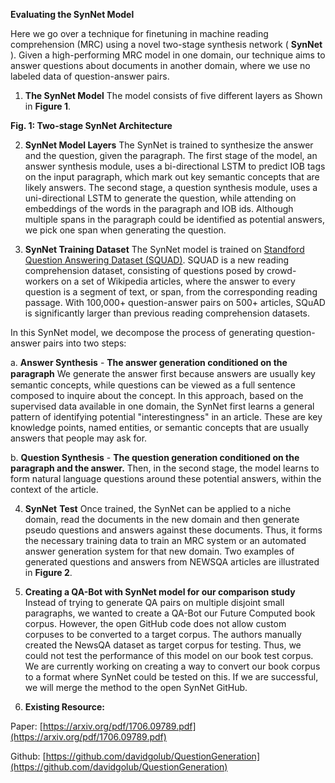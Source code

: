 ﻿**Evaluating the SynNet Model**

Here we go over a technique for finetuning in machine reading comprehension (MRC) using a novel two-stage synthesis network ( **SynNet** ). Given a high-performing MRC model in one domain, our technique aims to answer questions about documents in another domain, where we use no labeled data of question-answer pairs.

1. **The SynNet Model**
The model consists of five different layers as Shown in **Figure 1**.


**Fig. 1: Two-stage SynNet Architecture**

2. **SynNet Model Layers**
The SynNet is trained to synthesize the answer and the question, given the paragraph. The first stage of the model, an answer synthesis module, uses a bi-directional LSTM to predict IOB tags on the input paragraph, which mark out key semantic concepts that are likely answers. The second stage, a question synthesis module, uses a uni-directional LSTM to generate the question, while attending on embeddings of the words in the paragraph and IOB ids. Although multiple spans in the paragraph could be identified as potential answers, we pick one span when generating the question.



3. **SynNet Training Dataset**
The SynNet model is trained on [Standford Question Answering Dataset (SQUAD)](https://rajpurkar.github.io/SQuAD-explorer/). SQUAD is a new reading comprehension dataset, consisting of questions posed by crowd-workers on a set of Wikipedia articles, where the answer to every question is a segment of text, or span, from the corresponding reading passage. With 100,000+ question-answer pairs on 500+ articles, SQuAD is significantly larger than previous reading comprehension datasets.

In this SynNet model, we decompose the process of generating question-answer pairs into two steps:

  a. **Answer Synthesis** - **The answer generation conditioned on the paragraph**
We generate the answer ﬁrst because answers are usually key semantic concepts, while questions can be viewed as a full sentence composed to inquire about the concept. In this approach, based on the supervised data available in one domain, the SynNet first learns a general pattern of identifying potential &quot;interestingness&quot; in an article. These are key knowledge points, named entities, or semantic concepts that are usually answers that people may ask for.


  b. **Question Synthesis** - **The question generation conditioned on the paragraph and the answer.**
Then, in the second stage, the model learns to form natural language questions around these potential answers, within the context of the article.



4. **SynNet**  **Test**
Once trained, the SynNet can be applied to a niche domain, read the documents in the new domain and then generate pseudo questions and answers against these documents. Thus, it forms the necessary training data to train an MRC system or an automated answer generation system for that new domain. Two examples of generated questions and answers from NEWSQA articles are illustrated in **Figure 2**.

5. **Creating a QA-Bot with SynNet model for our comparison study**
Instead of trying to generate QA pairs on multiple disjoint small paragraphs, we wanted to create a QA-Bot our Future Computed book corpus. However, the open GitHub code does not allow custom corpuses to be converted to a target corpus. The authors manually created the NewsQA dataset as target corpus for testing. Thus, we could not test the performance of this model on our book test corpus. We are currently working on creating a way to convert our book corpus to a format where SynNet could be tested on this. If we are successful, we will merge the method to the open SynNet GitHub.

6. **Existing Resource:**

Paper: [https://arxiv.org/pdf/1706.09789.pdf](https://arxiv.org/pdf/1706.09789.pdf)

Github: [https://github.com/davidgolub/QuestionGeneration](https://github.com/davidgolub/QuestionGeneration)
